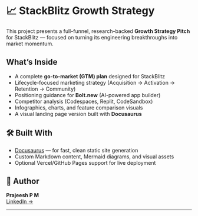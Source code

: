 # 📈 StackBlitz Growth Strategy

This project presents a full-funnel, research-backed **Growth Strategy Pitch** for StackBlitz — focused on turning its engineering breakthroughs into market momentum.

## What’s Inside

- A complete **go-to-market (GTM) plan** designed for StackBlitz
- Lifecycle-focused marketing strategy (Acquisition → Activation → Retention → Community)
- Positioning guidance for **Bolt.new** (AI-powered app builder)
- Competitor analysis (Codespaces, Replit, CodeSandbox)
- Infographics, charts, and feature comparison visuals
- A visual landing page version built with **Docusaurus**

## 🛠 Built With

- [Docusaurus](https://docusaurus.io/) — for fast, clean static site generation
- Custom Markdown content, Mermaid diagrams, and visual assets
- Optional Vercel/GitHub Pages support for live deployment

## 🔗 Author

**Prajeesh P M**  
[LinkedIn →](https://www.linkedin.com/in/prajeesh-pm/)

---

